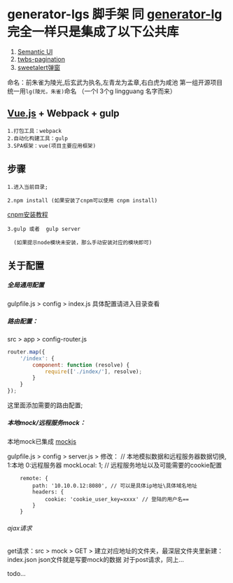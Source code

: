 # generator-lgs 脚手架 同 [generator-lg](https://github.com/liubiao0810/generator-lg)完全一样只是集成了以下公共库
1. [Semantic UI](http://semantic-ui.cn/introduction/getting-started.html)
2. [twbs-pagination](http://esimakin.github.io/twbs-pagination/)
3. [sweetalert弹窗](http://www.dglives.com/demo/sweetalert-master/example/)

命名：前朱雀为陵光,后玄武为执名,左青龙为孟章,右白虎为咸池
第一组开源项目统一用`lg(陵光，朱雀)`命名 （一个l  3个g  lingguang  名字而来）


## [Vue.js](http://cn.vuejs.org/) + Webpack + gulp

    1.打包工具：webpack
    2.自动化构建工具：gulp
    3.SPA框架：vue(项目主要应用框架)
## 步骤
    
    1.进入当前目录;

    2.npm install (如果安装了cnpm可以使用 cnpm install) 
            
[cnpm安装教程](http://npm.taobao.org/)

    3.gulp 或者  gulp server 
      
      (如果提示node模块未安装，那么手动安装对应的模块即可)


## 关于配置
##### 全局通用配置
gulpfile.js > config > index.js
具体配置请进入目录查看
##### 路由配置：
src > app > config-router.js

```javascript
router.map({
    '/index': {
        component: function (resolve) {
            require(['./index/'], resolve);
        }
    }
});
```
这里面添加需要的路由配置;
##### 本地mock/远程服务mock：
本地mock已集成 [mockjs](http://mockjs.com/examples.html#)

 gulpfile.js > config > server.js > 
修改： 
// 本地模拟数据和远程服务器数据切换, 1:本地   0:远程服务器
mockLocal: 1;
// 远程服务地址以及可能需要的cookie配置
```
    remote: {
        path: '10.10.0.12:8080', // 可以是具体ip地址\具体域名地址
        headers: {
            cookie: 'cookie_user_key=xxxx' // 登陆的用户名==
        }
    }
```
###### ajax请求
get请求：src > mock > GET > 建立对应地址的文件夹，最深层文件夹里新建：index.json   json文件就是写要mock的数据
对于post请求，同上...

todo...